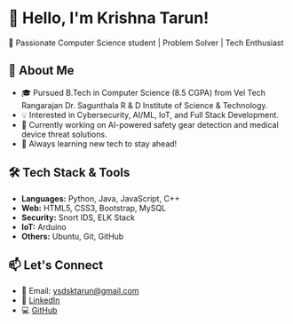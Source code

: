 # 👋 Hello, I'm Krishna Tarun!

🎯 Passionate Computer Science student | Problem Solver | Tech Enthusiast

## 🚀 About Me
- 🎓 Pursued B.Tech in Computer Science (8.5 CGPA) from Vel Tech Rangarajan Dr. Sagunthala R & D Institute of Science & Technology.
- 💡 Interested in Cybersecurity, AI/ML, IoT, and Full Stack Development.
- 🔭 Currently working on AI-powered safety gear detection and medical device threat solutions.
- 🌱 Always learning new tech to stay ahead!

## 🛠️ Tech Stack & Tools
- **Languages:** Python, Java, JavaScript, C++
- **Web:** HTML5, CSS3, Bootstrap, MySQL
- **Security:** Snort IDS, ELK Stack
- **IoT:** Arduino
- **Others:** Ubuntu, Git, GitHub


## 📫 Let's Connect
- 📧 Email: ysdsktarun@gmail.com
- 💼 [LinkedIn](https://www.linkedin.com/in/yeluripati-sai-datta-sri-krishna-tarun-a282b0321/)
- 💻 [GitHub](https://github.com/YKrishnaTarun)


